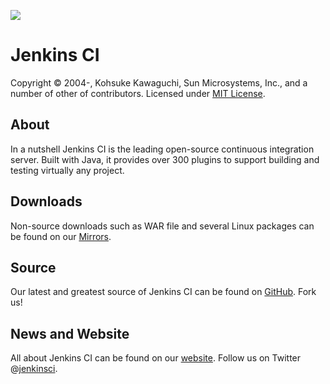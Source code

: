 [![][ButlerImage]][website] 

Jenkins CI
==========
Copyright &copy; 2004-, Kohsuke Kawaguchi, Sun Microsystems, Inc., and a number of other of contributors. Licensed under [MIT License].

About
-----
In a nutshell Jenkins CI is the leading open-source continuous integration server. Built with Java, it provides over 300 plugins to support building and testing virtually any project.

Downloads
---------
Non-source downloads such as WAR file and several Linux packages can be found on our [Mirrors].

Source
------
Our latest and greatest source of Jenkins CI can be found on [GitHub]. Fork us!

News and Website
----------------
All about Jenkins CI can be found on our [website]. Follow us on Twitter @[jenkinsci].

[ButlerImage]: http://jenkins-ci.org/sites/default/files/jenkins_logo.png
[MIT License]: https://github.com/jenkinsci/jenkins/raw/master/LICENSE.txt
[Mirrors]: http://mirrors.jenkins-ci.org
[GitHub]: https://github.com/jenkinsci/jenkins
[website]: http://jenkins-ci.org
[jenkinsci]: http://twitter.com/jenkinsci

